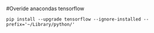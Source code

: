 #Overide anacondas tensorflow 

`pip install --upgrade tensorflow --ignore-installed --prefix='~/Library/python/'`

